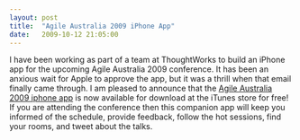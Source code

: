 ```yaml
---
layout: post
title:  "Agile Australia 2009 iPhone App"
date:   2009-10-12 21:05:00
---
```


I have been working as part of a team at ThoughtWorks to build an iPhone app for the upcoming Agile Australia 2009 conference. It has been an anxious wait for Apple to approve the app, but it was a thrill when that email finally came through. I am pleased to announce that the [Agile Australia 2009 iphone app](http://itunes.apple.com/WebObjects/MZStore.woa/wa/viewSoftware?id=333723252&mt=8) is now available for download at the iTunes store for free! If you are attending the conference then this companion app will keep you informed of the schedule, provide feedback, follow the hot sessions, find your rooms, and tweet about the talks.

